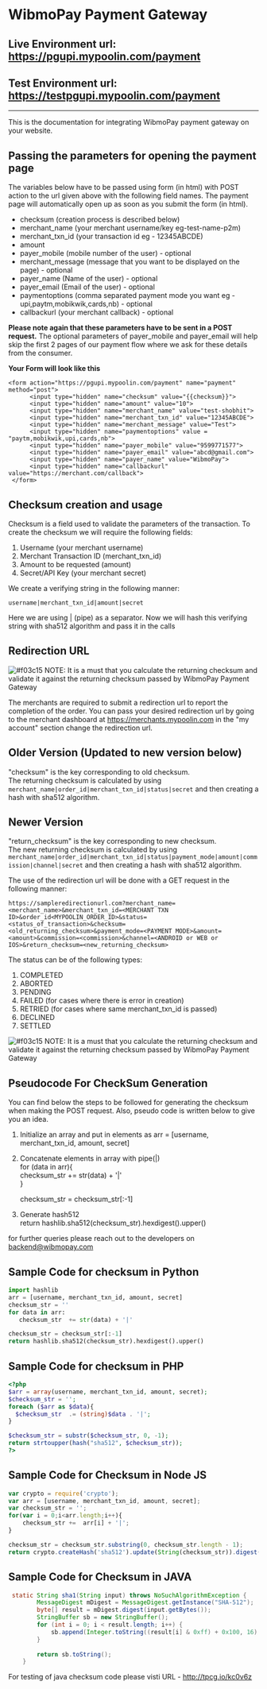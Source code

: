 # WibmoPay Payment Gateway

## Live Environment url: https://pgupi.mypoolin.com/payment
## Test Environment url: https://testpgupi.mypoolin.com/payment

***

This is the documentation for integrating WibmoPay payment gateway on your website. 

## Passing the parameters for opening the payment page

The variables below have to be passed using form (in html) with POST action to the url given above with the following field names. The payment page will automatically open up as soon as you submit the form (in html). 

* checksum (creation process is described below) 
* merchant_name (your merchant username/key eg-test-name-p2m)
* merchant_txn_id (your transaction id eg - 12345ABCDE)
* amount
* payer_mobile (mobile number of the user) - optional
* merchant_message (message that you want to be displayed on the page) - optional
* payer_name (Name of the user) - optional
* payer_email (Email of the user) - optional
* paymentoptions (comma separated payment mode you want eg - upi,paytm,mobikwik,cards,nb) - optional
* callbackurl (your merchant callback) - optional

**Please note again that these parameters have to be sent in a POST request.**
 The optional parameters of payer_mobile and payer_email will help skip the first 2 pages of our payment flow where we ask for these details from the consumer. 

 **Your Form will look like this**
  ~~~
  <form action="https://pgupi.mypoolin.com/payment" name="payment" method="post">
		<input type="hidden" name="checksum" value="{{checksum}}">
		<input type="hidden" name="amount" value="10">
		<input type="hidden" name="merchant_name" value="test-shobhit">
		<input type="hidden" name="merchant_txn_id" value="12345ABCDE">
		<input type="hidden" name="merchant_message" value="Test">
		<input type="hidden" name="paymentoptions" value = "paytm,mobikwik,upi,cards,nb">
		<input type="hidden" name="payer_mobile" value="9599771577">
		<input type="hidden" name="payer_email" value="abcd@gmail.com">
		<input type="hidden" name="payer_name" value="WibmoPay">
		<input type="hidden" name="callbackurl" value="https://merchant.com/callback">
   </form>
   ~~~



## Checksum creation and usage

Checksum is a field used to validate the parameters of the transaction.
To create the checksum we will require the following fields:

1. Username (your merchant username)
2. Merchant Transaction ID (merchant_txn_id)
3. Amount to be requested (amount)
4. Secret/API Key (your merchant secret)

We create a verifying string in the following manner:

```
username|merchant_txn_id|amount|secret
```

Here we are using | (pipe) as a separator. Now we will hash this verifying string with sha512 algorithm
and pass it in the calls

## Redirection URL

![#f03c15](https://placehold.it/15/f03c15/000000?text=+) NOTE: It is a must that you calculate the returning checksum and validate it against the returning checksum passed by WibmoPay Payment Gateway

 

The merchants are required to submit a redirection url to report the completion of the order. You can pass your desired redirection url by going to the merchant dashboard at https://merchants.mypoolin.com in the "my account" section change the redirection url.

## Older Version (Updated to new version below)
"checksum" is the key corresponding to old checksum.  
The returning checksum is calculated by using ```merchant_name|order_id|merchant_txn_id|status|secret``` and then creating a hash with sha512 algorithm.

## Newer Version
"return_checksum" is the key corresponding to new checksum.    
The new returning checksum is calculated by using ```merchant_name|order_id|merchant_txn_id|status|payment_mode|amount|commission|channel|secret``` and then creating a hash with sha512 algorithm.

The use of the redirection url will be done with a GET request in the following manner:

```https://sampleredirectionurl.com?merchant_name=<merchant_name>&merchant_txn_id=<MERCHANT TXN ID>&order_id<MYPOOLIN_ORDER_ID>&status=<status_of_transaction>&checksum=<old_returning_checksum>&payment_mode=<PAYMENT MODE>&amount=<amount>&commission=<commission>&channel=<ANDROID or WEB or IOS>&return_checksum=<new_returning_checksum>```


The status can be of the following types:
1. COMPLETED
2. ABORTED
3. PENDING
4. FAILED (for cases where there is error in creation)
5. RETRIED (for cases where same merchant_txn_id is passed)
6. DECLINED
7. SETTLED

![#f03c15](https://placehold.it/15/f03c15/000000?text=+) NOTE: It is a must that you calculate the returning checksum and validate it against the returning checksum passed by WibmoPay Payment Gateway

## Pseudocode For CheckSum Generation

You can find below the steps to be followed for generating the checksum when making the POST request. 
Also, pseudo code is written below to give you an idea. 

1. Initialize an array and put in elements as 
     arr = [username, merchant_txn_id, amount, secret]

2. Concatenate elements in array with pipe(|)  
     for (data in arr){  
     checksum_str  += str(data) + '|'  
     }
    
     checksum_str = checksum_str[:-1]  

3. Generate hash512  
     return hashlib.sha512(checksum_str).hexdigest().upper()

for further queries please reach out to the developers on backend@wibmopay.com

## Sample Code for checksum in Python  
```py
import hashlib  
arr = [username, merchant_txn_id, amount, secret]  
checksum_str = ''  
for data in arr:  
   checksum_str  += str(data) + '|'  

checksum_str = checksum_str[:-1]  
return hashlib.sha512(checksum_str).hexdigest().upper()  
```
## Sample Code for checksum in PHP  
```php
<?php  
$arr = array(username, merchant_txn_id, amount, secret);  
$checksum_str = '';  
foreach ($arr as $data){  
  $checksum_str  .= (string)$data . '|';  
}  

$checksum_str = substr($checksum_str, 0, -1);  
return strtoupper(hash("sha512", $checksum_str));  
?>  
```

## Sample Code for Checksum in Node JS  
```js
var crypto = require('crypto');  
var arr = [username, merchant_txn_id, amount, secret];  
var checksum_str = '';  
for(var i = 0;i<arr.length;i++){  
	checksum_str +=  arr[i] + '|';  
}  

checksum_str = checksum_str.substring(0, checksum_str.length - 1);  
return crypto.createHash('sha512').update(String(checksum_str)).digest('hex').toUpperCase();  
```

## Sample Code for Checksum in JAVA  
```Java
 static String sha1(String input) throws NoSuchAlgorithmException {
        MessageDigest mDigest = MessageDigest.getInstance("SHA-512");
        byte[] result = mDigest.digest(input.getBytes());
        StringBuffer sb = new StringBuffer();
        for (int i = 0; i < result.length; i++) {
            sb.append(Integer.toString((result[i] & 0xff) + 0x100, 16).substring(1));
        }
         
        return sb.toString();
    }
```
For testing of java checksum code please visti URL - http://tpcg.io/kc0v6z

